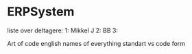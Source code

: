 # ERPSystem
liste over deltagere:
1: Mikkel J
2: BB
3:


Art of code
english names of everything
standart vs code form 